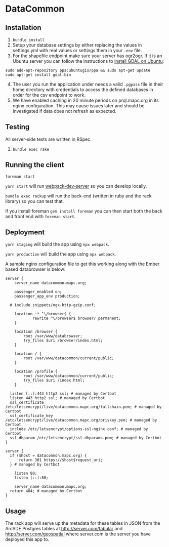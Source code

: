 # DataCommon

## Installation
1. `bundle install`
2. Setup your database settings by either replacing the values in settings.yml with real values or settings them in your `.env` file.
3. For the shapefile endpoint make sure your server has ogr2ogr. If it is an Ubuntu server you can follow the instructions to [install GDAL on Ubuntu](http://www.sarasafavi.com/installing-gdalogr-on-ubuntu.html):
```
sudo add-apt-repository ppa:ubuntugis/ppa && sudo apt-get update
sudo apt-get install gdal-bin
```
4. The user you run the application under needs a valid `.pgpass` file in their home directory with credentials to access the defined databases in order for the csv endpoint to work.
5. We have enabled caching in 20 minute periods on prql.mapc.org in its nginx configuration. This may cause issues later and should be investigated if data does not refresh as expected.

## Testing
All server-side tests are written in RSpec.
1. `bundle exec rake`

## Running the client
```
foreman start
```

`yarn start` will run [webpack-dev-server](https://github.com/webpack/webpack-dev-server) so you can develop locally.

`bundle exec rackup` will run the back-end (written in ruby and the rack library) so you can test that.

If you install foreman `gem install foreman` you can then start both the back and front end with `foreman start`.

## Deployment
`yarn staging` will build the app using `npx webpack`.

`yarn production` will build the app using `npx webpack`.

A sample nginx configuration file to get this working along with the Ember based databrowser is below:

```
server {
    server_name datacommon.mapc.org;

    passenger_enabled on;
    passenger_app_env production;

  # include snippets/ngx-http-gzip.conf;

    location ~* ^\/browser$ {
            rewrite ^\/browser$ browser/ permanent;
    }

    location /browser {
        root /var/www/databrowser;
        try_files $uri /browser/index.html;
    }

    location / {
        root /var/www/datacommon/current/public;
    }

    location /profile {
        root /var/www/datacommon/current/public;
        try_files $uri /index.html;
    }

  listen [::]:443 http2 ssl; # managed by Certbot
  listen 443 http2 ssl; # managed by Certbot
  ssl_certificate /etc/letsencrypt/live/datacommon.mapc.org/fullchain.pem; # managed by Certbot
  ssl_certificate_key /etc/letsencrypt/live/datacommon.mapc.org/privkey.pem; # managed by Certbot
  include /etc/letsencrypt/options-ssl-nginx.conf; # managed by Certbot
  ssl_dhparam /etc/letsencrypt/ssl-dhparams.pem; # managed by Certbot
}

server {
  if ($host = datacommon.mapc.org) {
      return 301 https://$host$request_uri;
  } # managed by Certbot

    listen 80;
    listen [::]:80;

    server_name datacommon.mapc.org;
  return 404; # managed by Certbot
}
```

## Usage

The rack app will serve up the metadata for these tables in JSON from the ArcSDE Postgres tables at http://server.com/tabular and http://server.com/geospatial where server.com is the server you have deployed this app to.
